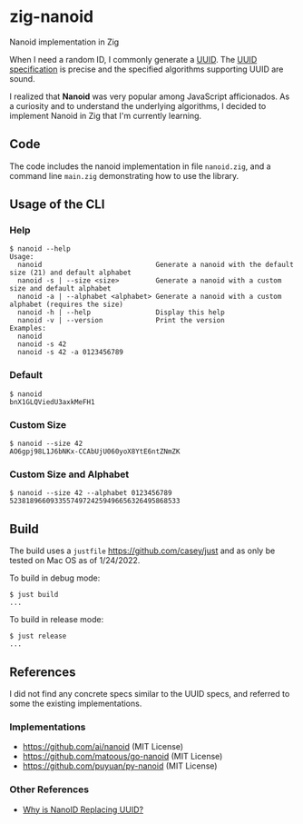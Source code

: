 # zig-nanoid

Nanoid implementation in Zig

When I need a random ID, I commonly generate a [UUID](https://en.wikipedia.org/wiki/Universally_unique_identifier). The [UUID specification](https://datatracker.ietf.org/doc/html/rfc4122) is precise and the specified algorithms supporting UUID are sound.

I realized that **Nanoid** was very popular among JavaScript afficionados. As a curiosity and to understand the underlying algorithms, I decided to implement Nanoid in Zig that I'm currently learning.

## Code

The code includes the nanoid implementation in file `nanoid.zig`, and a command line `main.zig` demonstrating how to use the library.

## Usage of the CLI

### Help

```
$ nanoid --help
Usage:
  nanoid                            Generate a nanoid with the default size (21) and default alphabet
  nanoid -s | --size <size>         Generate a nanoid with a custom size and default alphabet
  nanoid -a | --alphabet <alphabet> Generate a nanoid with a custom alphabet (requires the size)
  nanoid -h | --help                Display this help
  nanoid -v | --version             Print the version
Examples:
  nanoid
  nanoid -s 42
  nanoid -s 42 -a 0123456789
```

### Default

```
$ nanoid
bnX1GLQViedU3axkMeFH1
```

### Custom Size

```
$ nanoid --size 42
AO6gpj98L1J6bNKx-CCAbUjU060yoX8YtE6ntZNmZK
```

### Custom Size and Alphabet

```
$ nanoid --size 42 --alphabet 0123456789
523818966093355749724259496656326495868533
```

## Build

The build uses a `justfile` https://github.com/casey/just and as only be tested on Mac OS as of 1/24/2022.

To build in debug mode:

```
$ just build
...
```

To build in release mode:

```
$ just release
...
```

## References

I did not find any concrete specs similar to the UUID specs, and referred to some the existing implementations.

### Implementations

* https://github.com/ai/nanoid (MIT License)
* https://github.com/matoous/go-nanoid (MIT License)
* https://github.com/puyuan/py-nanoid (MIT License)

### Other References

* [Why is NanoID Replacing UUID?](https://blog.bitsrc.io/why-is-nanoid-replacing-uuid-1b5100e62ed2)

